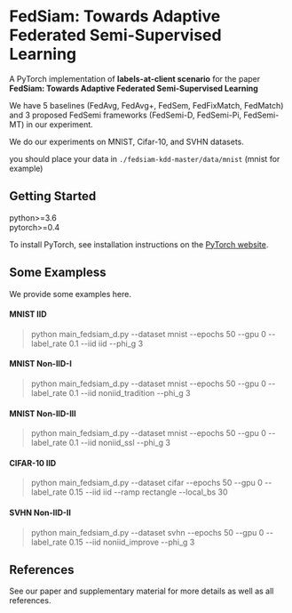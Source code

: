 # FedSiam: Towards Adaptive Federated Semi-Supervised Learning

A PyTorch implementation of  **labels-at-client scenario**  for the paper  **FedSiam: Towards Adaptive Federated Semi-Supervised Learning**

We have 5 baselines (FedAvg, FedAvg+, FedSem, FedFixMatch, FedMatch) and 3 proposed FedSemi frameworks (FedSemi-D, FedSemi-Pi, FedSemi-MT) in our experiment. 

We do our experiments on MNIST, Cifar-10, and SVHN datasets.

you should place your data in `./fedsiam-kdd-master/data/mnist` (mnist for example)

## Getting Started

python>=3.6  
pytorch>=0.4

To install PyTorch, see installation instructions on the [PyTorch website](https://pytorch.org/get-started/locally).





## Some Exampless

We provide some examples here.



#### MNIST IID

> python main_fedsiam_d.py --dataset mnist --epochs 50 --gpu 0 --label_rate 0.1 --iid iid --phi_g 3



#### MNIST Non-IID-I

> python main_fedsiam_d.py --dataset mnist --epochs 50 --gpu 0 --label_rate 0.1 --iid noniid_tradition --phi_g 3



#### MNIST Non-IID-III

> python main_fedsiam_d.py --dataset mnist --epochs 50 --gpu 0 --label_rate 0.1 --iid noniid_ssl --phi_g 3



#### CIFAR-10 IID

> python main_fedsiam_d.py --dataset cifar --epochs 50 --gpu 0 --label_rate 0.15 --iid iid --ramp rectangle --local_bs 30



#### SVHN Non-IID-II

> python main_fedsiam_d.py --dataset svhn --epochs 50 --gpu 0 --label_rate 0.15 --iid noniid_improve --phi_g 3






## References
See our  paper and supplementary material for more details as well as all references.
